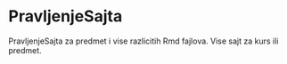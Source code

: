 # PravljenjeSajta
PravljenjeSajta za predmet i vise razlicitih Rmd fajlova. Vise sajt za kurs ili predmet.
